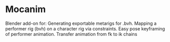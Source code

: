 # Mocanim
Blender add-on for: Generating exportable metarigs for .bvh. Mapping a performer rig (bvh) on a character rig via constraints. Easy pose keyframing of performer animation. Transfer animation from fk to ik chains
